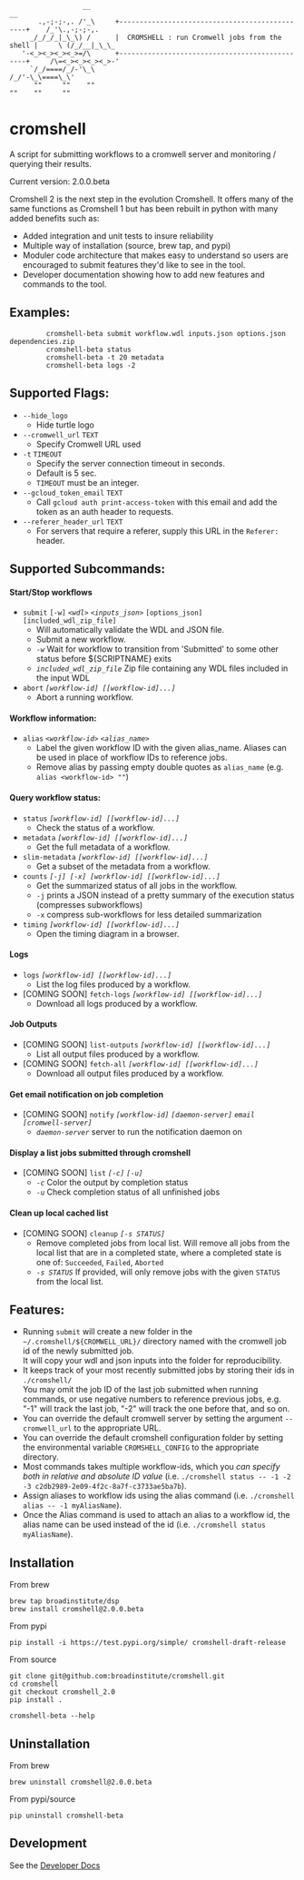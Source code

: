 ```
                  __                                                            __
       .,-;-;-,. /'_\     +-----------------------------------------------+    /_'\.,-;-;-,.
     _/_/_/_|_\_\) /      |  CROMSHELL : run Cromwell jobs from the shell |     \ (/_/__|_\_\_
   '-<_><_><_><_>=/\      +-----------------------------------------------+     /\=<_><_><_><_>-'
     `/_/====/_/-'\_\                                                          /_/'-\_\====\_\'
      ""     ""    ""                                                          ""    ""     ""
```

# cromshell
 A script for submitting workflows to a cromwell server and monitoring / querying their results.

Current version: 2.0.0.beta 

Cromshell 2 is the next step in the evolution Cromshell. It offers many of the same
functions as Cromshell 1 but has been rebuilt in python with many added benefits such as:
- Added integration and unit tests to insure reliability 
- Multiple way of installation (source, brew tap, and pypi)
- Moduler code architecture that makes easy to understand so users are encouraged 
to submit features they'd like to see in the tool.
- Developer documentation showing how to add new features and commands to the tool.

## Examples:

```
         cromshell-beta submit workflow.wdl inputs.json options.json dependencies.zip
         cromshell-beta status
         cromshell-beta -t 20 metadata
         cromshell-beta logs -2
```

## Supported Flags:
  * `--hide_logo`
    * Hide turtle logo
  * `--cromwell_url` `TEXT`
    * Specify Cromwell URL used
  * `-t` `TIMEOUT`
    * Specify the server connection timeout in seconds. 
    * Default is 5 sec.
    * `TIMEOUT` must be an integer.
  * `--gcloud_token_email` `TEXT`
    * Call `gcloud auth print-access-token` with
    this email and add the token as an auth header to requests.
  * `--referer_header_url` `TEXT`
    * For servers that require a referer, supply
    this URL in the `Referer:` header.

## Supported Subcommands:

  
   ####  Start/Stop workflows
   * `submit` `[-w]` *`<wdl>`* *`<inputs_json>`* `[options_json]` `[included_wdl_zip_file]`
     * Will automatically validate the WDL and JSON file.
     * Submit a new workflow.
     * *`-w`*                     Wait for workflow to transition from 'Submitted' to some other status
                                  before ${SCRIPTNAME} exits
     * *`included_wdl_zip_file`*  Zip file containing any WDL files included in the input WDL
   * `abort` *`[workflow-id] [[workflow-id]...]`*                   
     * Abort a running workflow.
   #### Workflow information:
   * `alias` *`<workflow-id>` `<alias_name>`* 
     * Label the given workflow ID with the given alias_name.  Aliases can be used in place of workflow IDs to reference jobs.
     * Remove alias by passing empty double quotes as `alias_name` (e.g. `alias <workflow-id> ""`)
   #### Query workflow status:
   * `status` *`[workflow-id] [[workflow-id]...]`*                   
     * Check the status of a workflow.
   * `metadata` *`[workflow-id] [[workflow-id]...]`*                
     * Get the full metadata of a workflow.
   * `slim-metadata` *`[workflow-id] [[workflow-id]...]`*           
     * Get a subset of the metadata from a workflow.
   * `counts` *`[-j] [-x] [workflow-id] [[workflow-id]...]`*   
     * Get the summarized status of all jobs in the workflow.
     * `-j` prints a JSON instead of a pretty summary of the execution status (compresses subworkflows)
     * `-x` compress sub-workflows for less detailed summarization
   * `timing` *`[workflow-id] [[workflow-id]...]`*                  
     * Open the timing diagram in a browser.
  
   #### Logs
   * `logs` *`[workflow-id] [[workflow-id]...]`*                     
     * List the log files produced by a workflow.
   * [COMING SOON] `fetch-logs` *`[workflow-id] [[workflow-id]...]`*               
     * Download all logs produced by a workflow.
  
   #### Job Outputs
   * [COMING SOON] `list-outputs` *`[workflow-id] [[workflow-id]...]`*           
     *  List all output files produced by a workflow.
   * [COMING SOON] `fetch-all` *`[workflow-id] [[workflow-id]...]`*             
     * Download all output files produced by a workflow.
   
   ####  Get email notification on job completion
   * [COMING SOON] `notify` *`[workflow-id]` `[daemon-server]` `email` `[cromwell-server]`*
     * *`daemon-server`*  server to run the notification daemon on

   #### Display a list jobs submitted through cromshell
   * [COMING SOON] `list` *`[-c]` `[-u]`*                                            
     * *`-c`*    Color the output by completion status
     * *`-u`*    Check completion status of all unfinished jobs

   #### Clean up local cached list
   * [COMING SOON] `cleanup` *`[-s STATUS]`*    
     * Remove completed jobs from local list.
       Will remove all jobs from the local list that are in a completed state,
       where a completed state is one of: `Succeeded`, `Failed`, `Aborted`
     * *`-s STATUS`*     If provided, will only remove jobs with the given `STATUS` from the local list.
  
## Features:
 * Running `submit` will create a new folder in the `~/.cromshell/${CROMWELL_URL}/` directory named with the cromwell job id of the newly submitted job.  
 It will copy your wdl and json inputs into the folder for reproducibility.  
 * It keeps track of your most recently submitted jobs by storing their ids in `./cromshell/`  
 You may omit the job ID of the last job submitted when running commands, or use negative numbers to reference previous jobs, e.g. "-1" will track the last job, "-2" will track the one before that, and so on.
 * You can override the default cromwell server by setting the argument `--cromwell_url` to the appropriate URL.
 * You can override the default cromshell configuration folder by setting the environmental variable `CROMSHELL_CONFIG` to the appropriate directory.
 * Most commands takes multiple workflow-ids, which you *can specify both in relative and absolute ID value* (i.e. `./cromshell status -- -1 -2 -3 c2db2989-2e09-4f2c-8a7f-c3733ae5ba7b`). 
 * Assign aliases to workflow ids using the alias command (i.e. `./cromshell alias -- -1 myAliasName`).
 * Once the Alias command is used to attach an alias to a workflow id, the alias name can be used instead of the id (i.e. `./cromshell status myAliasName`).

## Installation
From brew

    brew tap broadinstitute/dsp
    brew install cromshell@2.0.0.beta

From pypi

    pip install -i https://test.pypi.org/simple/ cromshell-draft-release

From source

    git clone git@github.com:broadinstitute/cromshell.git
    cd cromshell
    git checkout cromshell_2.0
    pip install .

    cromshell-beta --help

## Uninstallation
From brew

    brew uninstall cromshell@2.0.0.beta

From pypi/source

    pip uninstall cromshell-beta

## Development

See the [Developer Docs](./developer_docs/)





